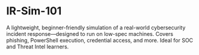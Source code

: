 # IR-Sim-101
A lightweight, beginner-friendly simulation of a real-world cybersecurity incident response—designed to run on low-spec machines. Covers phishing, PowerShell execution, credential access, and more. Ideal for SOC and Threat Intel learners.
